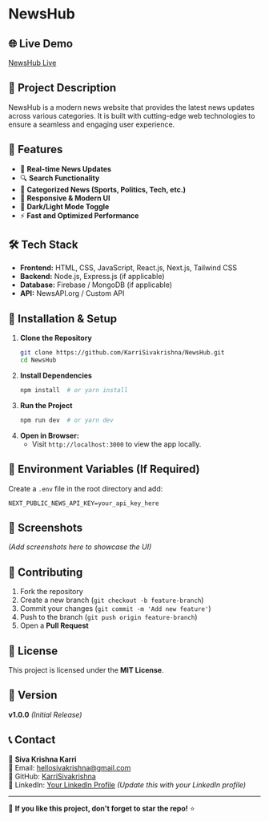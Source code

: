 # NewsHub

## 🌐 Live Demo
[NewsHub Live](https://sivanewswebsite.vercel.app/)

## 📌 Project Description
NewsHub is a modern news website that provides the latest news updates across various categories. It is built with cutting-edge web technologies to ensure a seamless and engaging user experience.

## 🚀 Features
- 📰 **Real-time News Updates**
- 🔍 **Search Functionality**
- 📂 **Categorized News (Sports, Politics, Tech, etc.)**
- 🎨 **Responsive & Modern UI**
- 🌙 **Dark/Light Mode Toggle**
- ⚡ **Fast and Optimized Performance**

## 🛠 Tech Stack
- **Frontend:** HTML, CSS, JavaScript, React.js, Next.js, Tailwind CSS
- **Backend:** Node.js, Express.js (if applicable)
- **Database:** Firebase / MongoDB (if applicable)
- **API:** NewsAPI.org / Custom API

## 🔧 Installation & Setup
1. **Clone the Repository**
   ```sh
   git clone https://github.com/KarriSivakrishna/NewsHub.git
   cd NewsHub
   ```
2. **Install Dependencies**
   ```sh
   npm install  # or yarn install
   ```
3. **Run the Project**
   ```sh
   npm run dev  # or yarn dev
   ```
4. **Open in Browser:**
   - Visit `http://localhost:3000` to view the app locally.

## 📜 Environment Variables (If Required)
Create a `.env` file in the root directory and add:
```env
NEXT_PUBLIC_NEWS_API_KEY=your_api_key_here
```

## 📸 Screenshots
*(Add screenshots here to showcase the UI)*

## 🤝 Contributing
1. Fork the repository
2. Create a new branch (`git checkout -b feature-branch`)
3. Commit your changes (`git commit -m 'Add new feature'`)
4. Push to the branch (`git push origin feature-branch`)
5. Open a **Pull Request**

## 📜 License
This project is licensed under the **MIT License**.

## 📌 Version
**v1.0.0** *(Initial Release)*

## 📞 Contact
👤 **Siva Krishna Karri**  
📧 Email: [hellosivakrishna@gmail.com](mailto:hellosivakrishna@gmail.com)  
🔗 GitHub: [KarriSivakrishna](https://github.com/KarriSivakrishna)  
🔗 LinkedIn: [Your LinkedIn Profile](#) *(Update this with your LinkedIn profile)*

---
🌟 **If you like this project, don't forget to star the repo!** ⭐

